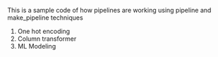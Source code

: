 This is a sample code of how pipelines are working using pipeline and make_pipeline techniques

1. One hot encoding
2. Column transformer
3. ML Modeling
